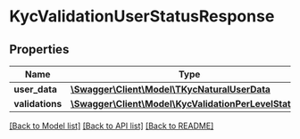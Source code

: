 # KycValidationUserStatusResponse

## Properties
Name | Type | Description | Notes
------------ | ------------- | ------------- | -------------
**user_data** | [**\Swagger\Client\Model\TKycNaturalUserData**](TKycNaturalUserData.md) |  | [optional] 
**validations** | [**\Swagger\Client\Model\KycValidationPerLevelStatus[]**](KycValidationPerLevelStatus.md) |  | [optional] 

[[Back to Model list]](../README.md#documentation-for-models) [[Back to API list]](../README.md#documentation-for-api-endpoints) [[Back to README]](../README.md)



